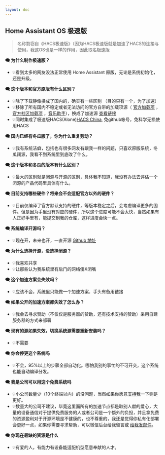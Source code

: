 ```yaml
---
layout: doc
---
```

## Home Assistant OS 极速版
> 名称剽窃自《HACS极速版》（因为HACS极速版就是加速了HACS的连接与使用，我这OS也是一样的作用，因此取名极速版

 **🗨️ 为什么制作极速版？** 

- 💡看到太多的网友没法正常使用 Home Assistant 原版，无论是系统初始化，还是升级。

**🗨️ 这个版本和官方原版有什么区别？**

- 💡除了下载静像换成了国内的，确实有一些区别 （目的只有一个，为了加速）
- 💡移除了所有国内不稳定或者无法访问的官方自带的加载项源（ [官方加载项](https://github.com/home-assistant/addons) ，[官方社区加载项](https://github.com/hassio-addons/repository) ，[音乐助手](https://github.com/music-assistant/home-assistant-addon)），换成了加速源 [查看链接](https://gitee.com/desmond_GT/hassio-addons)
- 💡同时集成了极速版HACS(Alone)[HACS China](https://github.com/hacs-china), 免github帐号，免科学无损使用HACS

**🗨️ 国内已经有冬瓜版了，你为什么重复劳动？**

- 💡我有系统洁癖，包括也有很多网友有跟我一样的问题，只喜欢原版系统，冬瓜闭源，我看不到系统里到底改了什么。

**🗨️ 这个版本和冬瓜的版本有什么区别？**
 
- 💡最大的区别就是闭源与开源的区别，具体我不知道，我没有办法去评估一个闭源的产品代码里具体有什么。

**🗨️ 目前支持哪些硬件？将来会不会适配官方以外的硬件？**

- 💡目前仅编译了官方默认支持的硬件，等版本稳定之后，会考虑编译更多的固件。但是因为手里没有对应的硬件，所以这个进度可能不会太快，当然如果有人正好手里有，能提交到我的仓库，这样进度会快一点。

**🗨️ 系统编译开源吗？**

- 💡现在开，未来也开，一直开源 [Github 地址](https://github.com/ha-china/HAOS-CN)

**🗨️ 为什么选择开源，没选择闭源？**
- 💡我喜欢共享
- 💡让那些认为我系统里有后门的网络傻X闭嘴

**🗨️ 这个加速方案会失效吗？**
- 💡应该不会，系统里只能做一个加速方案，手头有备用链接

**🗨️ 如果公开的加速方案都失效了怎么办？**
- 💡我会去寻求赞助（不仅仅是服务器的赞助，还有技术支持的赞助）采用自建服务器的方式来部署

**🗨️ 现有的源如果失效，切换系统源需要重新安装吗？**
- 💡不需要

**🗨️ 你会停更这个系统吗**
- 💡不会，95%以上的步骤全部自动化。哪怕我别的事忙的不可开交，这个系统也能自动编译分发。

**🗨️ 我是公司可以用这个免费系统吗**
- 💡小公司数量少（10个终端以内）的没问题，当然如果你愿意[支持我](sponsor)一下则是更好。
- 💡数量大的公司不建议，毕竟这里面所有的加速节点都是取别人献的爱心，大量的设备通信对于提供免费服务的人或者公司是一个额外的负担，并且拿免费的资源盈利对于开源环境是不健康的，也不尊重的，我还是觉得你私有化部署会更好一点，如果你需要寻求帮助，可以微信后台给我留言或 [给我发邮件](mailto:djhui@live.cn)。

**🗨️ 你现在最缺的资源是什么**
- 💡有爱的人，有能力有设备能适配机型愿意奉献的人才。
